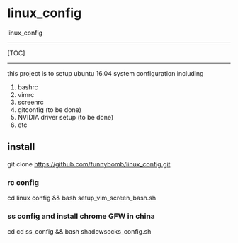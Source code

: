 # linux_config
linux_config

***
[TOC]

***

this project is to setup ubuntu 16.04 system configuration
including
1. bashrc
2. vimrc
3. screenrc
4. gitconfig (to be done)
5. NVIDIA driver setup (to be done)
6. etc

## install

git clone https://github.com/funnybomb/linux_config.git

### rc config
cd linux config && bash setup_vim_screen_bash.sh

### ss config and install chrome GFW in china
cd cd ss_config && bash shadowsocks_config.sh


